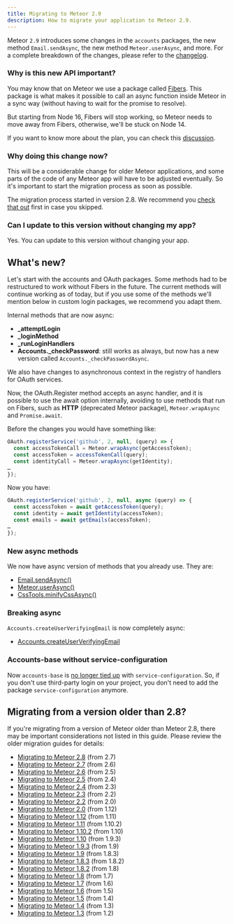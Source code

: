 ```yaml
---
title: Migrating to Meteor 2.9
description: How to migrate your application to Meteor 2.9.
---
```


Meteor `2.9` introduces some changes in the `accounts` packages, the new method `Email.sendAsync`, the new method `Meteor.userAsync`, and more. For a complete breakdown of the changes, please refer to the [changelog](http://docs.meteor.com/changelog.html).


<h3 id="why-like-this">Why is this new API important?</h3>

You may know that on Meteor we use a package called [Fibers](https://github.com/laverdet/node-fibers). This package is what makes it possible to call an async function inside Meteor in a sync way (without having to wait for the promise to resolve).  

But starting from Node 16, Fibers will stop working, so Meteor needs to move away from Fibers, otherwise, we'll be stuck on Node 14.

If you want to know more about the plan, you can check this [discussion](https://github.com/meteor/meteor/discussions/11505).

<h3 id="why-now">Why doing this change now?</h3>

This will be a considerable change for older Meteor applications, and some parts of the code of any Meteor app will have to be adjusted eventually. So it's important to start the migration process as soon as possible.

The migration process started in version 2.8. We recommend you [check that out](2.8-migration.htm) first in case you skipped.

<h3 id="should-i-update">Can I update to this version without changing my app?</h3>

Yes. You can update to this version without changing your app.

<h2 id="what-is-new">What's new?</h2>

Let's start with the accounts and OAuth packages. Some methods had to be restructured to work without Fibers in the future. The current methods will continue working as of today, but if you use some of the methods we'll mention below in custom login packages, we recommend you adapt them.

Internal methods that are now async:

- **_attemptLogin**
- **_loginMethod**
- **_runLoginHandlers**
- **Accounts._checkPassword**:  still works as always, but now has a new version called `Accounts._checkPasswordAsync`.


We also have changes to asynchronous context in the registry of handlers for OAuth services.

Now, the OAuth.Register method accepts an async handler, and it is possible to use the await option internally, avoiding to use methods that run on Fibers, such as **HTTP** (deprecated Meteor package), `Meteor.wrapAsync` and `Promise.await`.

Before the changes you would have something like:

```js
OAuth.registerService('github', 2, null, (query) => {
  const accessTokenCall = Meteor.wrapAsync(getAccessToken);
  const accessToken = accessTokenCall(query);
  const identityCall = Meteor.wrapAsync(getIdentity);
…
});
```

Now you have:

```js
OAuth.registerService('github', 2, null, async (query) => {
  const accessToken = await getAccessToken(query);
  const identity = await getIdentity(accessToken);
  const emails = await getEmails(accessToken);
…
});
```

<h3 id="new-async-methods">New async methods</h3>

We now have async version of methods that you already use. They are:

- [Email.sendAsync()](https://github.com/meteor/meteor/pull/12101/files#diff-b2453acdfd34fb563a1e258956d2733ab06a2aa77c87e402cfa53a86a48133a8R86-R107)
- [Meteor.userAsync()](https://github.com/meteor/meteor/pull/12274)
- [CssTools.minifyCssAsync()](https://github.com/meteor/meteor/pull/12105)

<h3 id="breaking-async">Breaking async</h3>

`Accounts.createUserVerifyingEmail` is now completely async:

- [Accounts.createUserVerifyingEmail](https://github.com/meteor/meteor/issues/12398)

<h3 id="accounts-base">Accounts-base without service-configuration</h3>

Now `accounts-base` is [no longer tied up](https://github.com/meteor/meteor/pull/12202) with `service-configuration`. So, if you don't use third-party login on your project, you don't need to add the package `service-configuration` anymore.

<h2 id="older-versions">Migrating from a version older than 2.8?</h2>

If you're migrating from a version of Meteor older than Meteor 2.8, there may be important considerations not listed in this guide. Please review the older migration guides for details:

* [Migrating to Meteor 2.8](2.8-migration.html) (from 2.7)
* [Migrating to Meteor 2.7](2.7-migration.html) (from 2.6)
* [Migrating to Meteor 2.6](2.6-migration.html) (from 2.5)
* [Migrating to Meteor 2.5](2.5-migration.html) (from 2.4)
* [Migrating to Meteor 2.4](2.4-migration.html) (from 2.3)
* [Migrating to Meteor 2.3](2.3-migration.html) (from 2.2)
* [Migrating to Meteor 2.2](2.2-migration.html) (from 2.0)
* [Migrating to Meteor 2.0](2.0-migration.html) (from 1.12)
* [Migrating to Meteor 1.12](1.12-migration.html) (from 1.11)
* [Migrating to Meteor 1.11](1.11-migration.html) (from 1.10.2)
* [Migrating to Meteor 1.10.2](1.10.2-migration.html) (from 1.10)
* [Migrating to Meteor 1.10](1.10-migration.html) (from 1.9.3)
* [Migrating to Meteor 1.9.3](1.9.3-migration.html) (from 1.9)
* [Migrating to Meteor 1.9](1.9-migration.html) (from 1.8.3)
* [Migrating to Meteor 1.8.3](1.8.3-migration.html) (from 1.8.2)
* [Migrating to Meteor 1.8.2](1.8.2-migration.html) (from 1.8)
* [Migrating to Meteor 1.8](1.8-migration.html) (from 1.7)
* [Migrating to Meteor 1.7](1.7-migration.html) (from 1.6)
* [Migrating to Meteor 1.6](1.6-migration.html) (from 1.5)
* [Migrating to Meteor 1.5](1.5-migration.html) (from 1.4)
* [Migrating to Meteor 1.4](1.4-migration.html) (from 1.3)
* [Migrating to Meteor 1.3](1.3-migration.html) (from 1.2)
